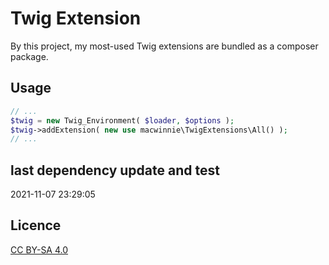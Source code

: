 # Twig Extension

By this project, my most-used Twig extensions are bundled as a composer package.

## Usage

```php
// ...
$twig = new Twig_Environment( $loader, $options );
$twig->addExtension( new use macwinnie\TwigExtensions\All() );
// ...
```

## last dependency update and test

2021-11-07 23:29:05

## Licence

[CC BY-SA 4.0](https://creativecommons.org/licenses/by-sa/4.0/deed.en)
